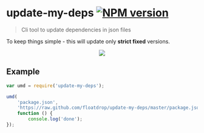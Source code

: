 # update-my-deps [![NPM version][npm-image]][npm-url]
> Cli tool to update dependencies in json files

To keep things simple - this will update only **strict fixed** versions.

<p align="center">
    <img src="https://f.cloud.github.com/assets/365089/2074077/9432f5e2-8d70-11e3-8ad8-f55c5edebaf7.png" />
</p>

## Example

```js
var umd = require('update-my-deps');

umd(
    'package.json', 
    'https://raw.github.com/floatdrop/update-my-deps/master/package.json', 
    function () { 
        console.log('done'); 
});
```

[npm-url]: https://npmjs.org/package/update-my-deps
[npm-image]: https://badge.fury.io/js/update-my-deps.png
